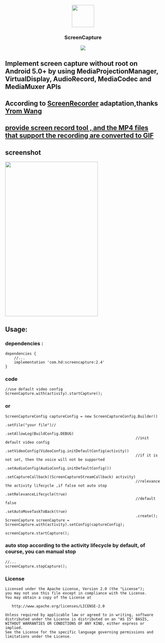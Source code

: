 <p align="center">
	<img width="72" height="72" src="art/ic_launcher-web.png"/>
</p>
<h3 align="center">ScreenCapture</h3>
<p align="center">
<a href="" target="_blank"><img src="https://img.shields.io/badge/release-v2.4-blue.svg"></img></a>
</p>

## Implement screen capture without root on Android 5.0+ by using MediaProjectionManager, VirtualDisplay, AudioRecord, MediaCodec and MediaMuxer APIs

## According to [ScreenRecorder][1] adaptation,thanks [Yrom Wang][2]

## [provide screen record tool , and the MP4 files that support the recording are converted to GIF][3]

## screenshot

<img src="art/screen.gif" width="300px" height="500px"/>

## Usage:

### dependencies :

```
dependencies {
    //...
    implementation 'com.hd:screencapture:2.4'
}
```

### code

```
//use default video config
ScreenCapture.with(activity).startCapture();
```

### or

```
ScreenCaptureConfig captureConfig = new ScreenCaptureConfig.Builder()
                                                           .setFile("your file")//
                                                           .setAllowLog(BuildConfig.DEBUG)
                                                           //init default video config
                                                           .setVideoConfig(VideoConfig.initDefaultConfig(activity))
                                                           //if it is not set, then the voice will not be supported  
                                                           .setAudioConfig(AudioConfig.initDefaultConfig())
                                                           .setCaptureCallback((ScreenCaptureStreamCallback) activity)
                                                           //relevance the activity lifecycle ,if false not auto stop
                                                           .setRelevanceLifecycle(true)
                                                           //default false
                                                           .setAutoMoveTaskToBack(true)
                                                           .create();
ScreenCapture screenCapture = ScreenCapture.with(activity).setConfig(captureConfig);

screenCapture.startCapture();
```

### auto stop according to the activity lifecycle by default, of course, you can manual stop

```
//...
screenCapture.stopCapture();
```

### License

    Licensed under the Apache License, Version 2.0 (the "License");
    you may not use this file except in compliance with the License.
    You may obtain a copy of the License at

       http://www.apache.org/licenses/LICENSE-2.0

    Unless required by applicable law or agreed to in writing, software
    distributed under the License is distributed on an "AS IS" BASIS,
    WITHOUT WARRANTIES OR CONDITIONS OF ANY KIND, either express or implied.
    See the License for the specific language governing permissions and
    limitations under the License.

[1]: https://github.com/yrom/ScreenRecorder
[2]: https://github.com/yrom
[3]: https://github.com/HelloHuDi/ScreenRecordTool
